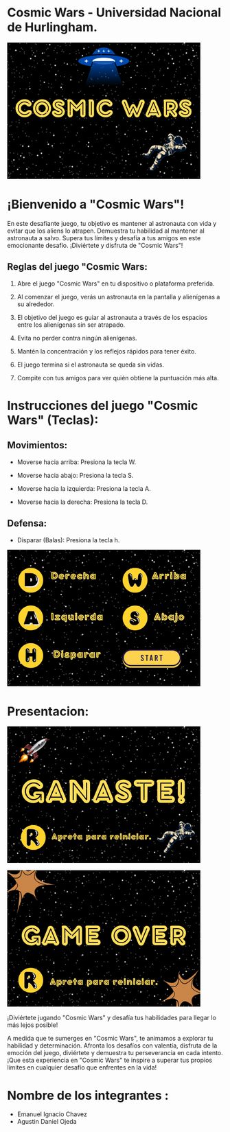 

# Cosmic Wars - Universidad Nacional de Hurlingham.

![imagen de portada](./assets/portada.png)

# ¡Bienvenido a "Cosmic Wars"!
En este desafiante juego, tu objetivo es mantener al astronauta con vida y evitar que los aliens lo atrapen. Demuestra tu habilidad al mantener al astronauta a salvo. Supera tus límites y desafía a tus amigos en este emocionante desafío. 
¡Diviértete y disfruta de "Cosmic Wars"!

## Reglas del juego "Cosmic Wars:

1. Abre el juego "Cosmic Wars" en tu dispositivo o plataforma preferida.

2. Al comenzar el juego, verás un astronauta en la pantalla y alienígenas a su alrededor.

3. El objetivo del juego es guiar al astronauta a través de los espacios entre los alienígenas sin ser atrapado.

4. Evita no perder contra ningún alienígenas.

5. Mantén la concentración y los reflejos rápidos para tener éxito.

6. El juego termina si el astronauta se queda sin vidas.

7. Compite con tus amigos para ver quién obtiene la puntuación más alta.

# Instrucciones del juego "Cosmic Wars" (Teclas):

## Movimientos:

- Moverse hacia arriba: Presiona la tecla W.

- Moverse hacia abajo: Presiona la tecla S.

- Moverse hacia la izquierda: Presiona la tecla A.

- Moverse hacia la derecha: Presiona la tecla D.

## Defensa:

- Disparar (Balas): Presiona la tecla h. 

![imagen movimientos](./assets/teclas.png)

# Presentacion:

![imagen movimientos](./assets/ganar.png)

![imagen movimientos](./assets/perder.png)

¡Diviértete jugando "Cosmic Wars" y desafía tus habilidades para llegar lo más lejos posible!

A medida que te sumerges en "Cosmic Wars", te animamos a explorar tu habilidad y determinación. Afronta los desafíos con valentía, disfruta de la emoción del juego, diviértete y demuestra tu perseverancia en cada intento. ¡Que esta experiencia en "Cosmic Wars" te inspire a superar tus propios límites en cualquier desafío que enfrentes en la vida!

# Nombre de los integrantes :
- Emanuel Ignacio Chavez
- Agustin Daniel Ojeda


